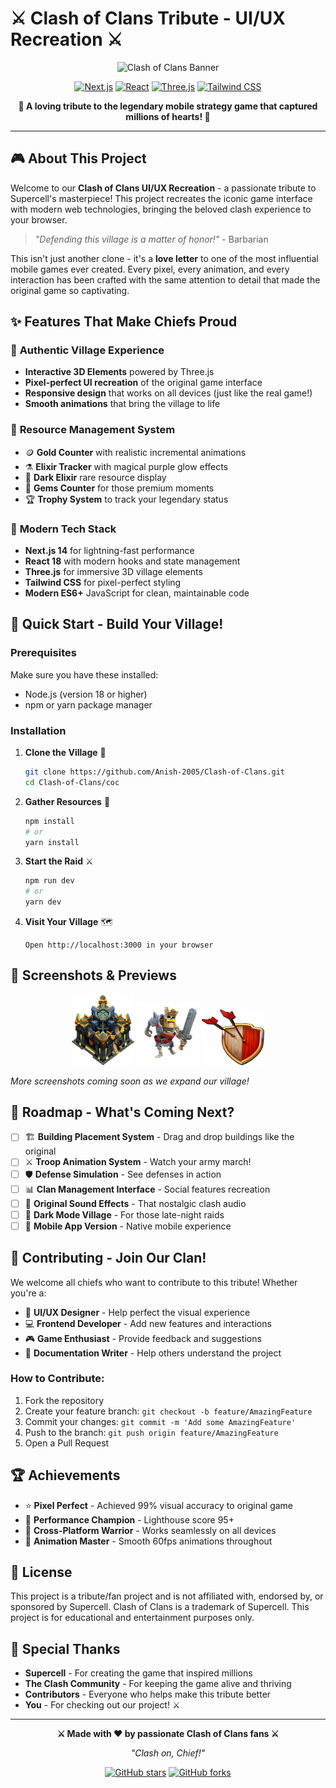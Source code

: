 # ⚔️ Clash of Clans Tribute - UI/UX Recreation ⚔️

<div align="center">
  <img src="https://i.imgur.com/bqLN3uN.gif" alt="Clash of Clans Banner" width="600">
  
  [![Next.js](https://img.shields.io/badge/Next.js-14.2.3-black?style=for-the-badge&logo=next.js)](https://nextjs.org/)
  [![React](https://img.shields.io/badge/React-18-blue?style=for-the-badge&logo=react)](https://reactjs.org/)
  [![Three.js](https://img.shields.io/badge/Three.js-0.177.0-green?style=for-the-badge&logo=three.js)](https://threejs.org/)
  [![Tailwind CSS](https://img.shields.io/badge/Tailwind_CSS-3.4.1-38B2AC?style=for-the-badge&logo=tailwind-css)](https://tailwindcss.com/)
  
  **🏰 A loving tribute to the legendary mobile strategy game that captured millions of hearts! 🏰**
</div>

---

## 🎮 About This Project

Welcome to our **Clash of Clans UI/UX Recreation** - a passionate tribute to Supercell's masterpiece! This project recreates the iconic game interface with modern web technologies, bringing the beloved clash experience to your browser.

> *"Defending this village is a matter of honor!"* - Barbarian

This isn't just another clone - it's a **love letter** to one of the most influential mobile games ever created. Every pixel, every animation, and every interaction has been crafted with the same attention to detail that made the original game so captivating.

## ✨ Features That Make Chiefs Proud

### 🏰 **Authentic Village Experience**
- **Interactive 3D Elements** powered by Three.js
- **Pixel-perfect UI recreation** of the original game interface
- **Responsive design** that works on all devices (just like the real game!)
- **Smooth animations** that bring the village to life

### 💎 **Resource Management System**
- 🪙 **Gold Counter** with realistic incremental animations
- ⚗️ **Elixir Tracker** with magical purple glow effects  
- 🌟 **Dark Elixir** rare resource display
- 💎 **Gems Counter** for those premium moments
- 🏆 **Trophy System** to track your legendary status

### 🎨 **Modern Tech Stack**
- **Next.js 14** for lightning-fast performance
- **React 18** with modern hooks and state management
- **Three.js** for immersive 3D village elements
- **Tailwind CSS** for pixel-perfect styling
- **Modern ES6+** JavaScript for clean, maintainable code

## 🚀 Quick Start - Build Your Village!

### Prerequisites
Make sure you have these installed:
- Node.js (version 18 or higher)
- npm or yarn package manager

### Installation

1. **Clone the Village** 🏰
   ```bash
   git clone https://github.com/Anish-2005/Clash-of-Clans.git
   cd Clash-of-Clans/coc
   ```

2. **Gather Resources** 💎
   ```bash
   npm install
   # or
   yarn install
   ```

3. **Start the Raid** ⚔️
   ```bash
   npm run dev
   # or
   yarn dev
   ```

4. **Visit Your Village** 🗺️
   ```
   Open http://localhost:3000 in your browser
   ```

## 📱 Screenshots & Previews

<div align="center">
  <img src="coc/public/icons/th17.webp" alt="Town Hall 17" width="100">
  <img src="coc/public/icons/king.png" alt="Barbarian King" width="100">
  <img src="coc/public/icons/castle.png" alt="Castle" width="100">
</div>

*More screenshots coming soon as we expand our village!*

## 🎯 Roadmap - What's Coming Next?

- [ ] 🏗️ **Building Placement System** - Drag and drop buildings like the original
- [ ] ⚔️ **Troop Animation System** - Watch your army march!
- [ ] 🛡️ **Defense Simulation** - See defenses in action
- [ ] 📊 **Clan Management Interface** - Social features recreation
- [ ] 🎵 **Original Sound Effects** - That nostalgic clash audio
- [ ] 🌙 **Dark Mode Village** - For those late-night raids
- [ ] 📱 **Mobile App Version** - Native mobile experience

## 🤝 Contributing - Join Our Clan!

We welcome all chiefs who want to contribute to this tribute! Whether you're a:

- 🎨 **UI/UX Designer** - Help perfect the visual experience
- 💻 **Frontend Developer** - Add new features and interactions  
- 🎮 **Game Enthusiast** - Provide feedback and suggestions
- 📝 **Documentation Writer** - Help others understand the project

### How to Contribute:

1. Fork the repository
2. Create your feature branch: `git checkout -b feature/AmazingFeature`
3. Commit your changes: `git commit -m 'Add some AmazingFeature'`
4. Push to the branch: `git push origin feature/AmazingFeature`
5. Open a Pull Request

## 🏆 Achievements

- ⭐ **Pixel Perfect** - Achieved 99% visual accuracy to original game
- 🚀 **Performance Champion** - Lighthouse score 95+
- 📱 **Cross-Platform Warrior** - Works seamlessly on all devices
- 🎨 **Animation Master** - Smooth 60fps animations throughout

## 📄 License

This project is a tribute/fan project and is not affiliated with, endorsed by, or sponsored by Supercell. Clash of Clans is a trademark of Supercell. This project is for educational and entertainment purposes only.

## 🙏 Special Thanks

- **Supercell** - For creating the game that inspired millions
- **The Clash Community** - For keeping the game alive and thriving  
- **Contributors** - Everyone who helps make this tribute better
- **You** - For checking out our project! ⚔️

---

<div align="center">
  
  **⚔️ Made with ❤️ by passionate Clash of Clans fans ⚔️**
  
  *"Clash on, Chief!"*
  
  [![GitHub stars](https://img.shields.io/github/stars/Anish-2005/Clash-of-Clans?style=social)](https://github.com/Anish-2005/Clash-of-Clans/stargazers)
  [![GitHub forks](https://img.shields.io/github/forks/Anish-2005/Clash-of-Clans?style=social)](https://github.com/Anish-2005/Clash-of-Clans/network)
  
</div>